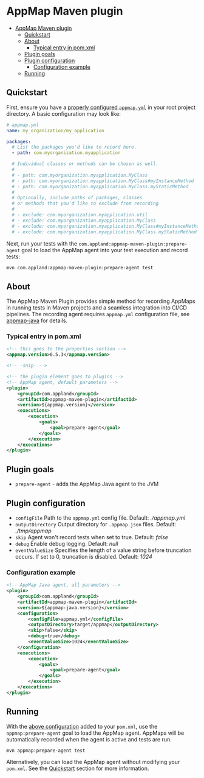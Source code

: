 # AppMap Maven plugin

- [AppMap Maven plugin](#appmap-maven-plugin)
  - [Quickstart](#quickstart)
  - [About](#about)
    - [Typical entry in pom.xml](#typical-entry-in-pomxml)
  - [Plugin goals](#plugin-goals)
  - [Plugin configuration](#plugin-configuration)
    - [Configuration example](#configuration-example)
  - [Running](#running)

## Quickstart

First, ensure you have a
[properly configured `appmap.yml`](https://github.com/applandinc/appmap-java#configuration)
in your root project directory. A basic configuration may look like:

```yml
# appmap.yml
name: my_organization/my_application

packages:
  # List the packages you'd like to record here.
  - path: com.myorganization.myapplication

  # Individual classes or methods can be chosen as well.
  #
  # - path: com.myorganization.myapplication.MyClass
  # - path: com.myorganization.myapplication.MyClass#myInstanceMethod
  # - path: com.myorganization.myapplication.MyClass.myStaticMethod
  #
  # Optionally, include paths of packages, classes
  # or methods that you'd like to exclude from recording
  #
  # - exclude: com.myorganization.myapplication.util
  # - exclude: com.myorganization.myapplication.MyClass
  # - exclude: com.myorganization.myapplication.MyClass#myInstanceMethod
  # - exclude: com.myorganization.myapplication.MyClass.myStaticMethod
```

Next, run your tests with the `com.appland:appmap-maven-plugin:prepare-agent`
goal to load the AppMap agent into your test execution and record tests:

```sh
mvn com.appland:appmap-maven-plugin:prepare-agent test
```

## About

The AppMap Maven Plugin provides simple method for recording AppMaps in running
tests in Maven projects and a seamless integration into CI/CD pipelines. The
recording agent requires `appmap.yml` configuration file, see
[appmap-java](https://github.com/applandinc/appmap-java/blob/master/README.md)
for details.

### Typical entry in pom.xml

```xml
<!-- this goes to the properties section -->
<appmap.version>0.5.3</appmap.version>

<!-- -snip- -->

<!-- the plugin element goes to plugins -->
<!-- AppMap agent, default parameters -->
<plugin>
    <groupId>com.appland</groupId>
    <artifactId>appmap-maven-plugin</artifactId>
    <version>${appmap.version}</version>
    <executions>
        <execution>
            <goals>
                <goal>prepare-agent</goal>
            </goals>
        </execution>
    </executions>
</plugin>
```

## Plugin goals

- `prepare-agent` - adds the AppMap Java agent to the JVM

## Plugin configuration

- `configFile` Path to the `appmap.yml` config file. Default: _./appmap.yml_
- `outputDirectory` Output directory for `.appmap.json` files. Default:
  _./tmp/appmap_
- `skip` Agent won't record tests when set to true. Default: _false_
- `debug` Enable debug logging. Default: _null_
- `eventValueSize` Specifies the length of a value string before truncation
  occurs. If set to 0, truncation is disabled. Default: _1024_

### Configuration example

```xml
<!-- AppMap Java agent, all parameters -->
<plugin>
    <groupId>com.appland</groupId>
    <artifactId>appmap-maven-plugin</artifactId>
    <version>${appmap-java.version}</version>
    <configuration>
        <configFile>appmap.yml</configFile>
        <outputDirectory>target/appmap</outputDirectory>
        <skip>false</skip>
        <debug>true</debug>
        <eventValueSize>1024</eventValueSize>
    </configuration>
    <executions>
        <execution>
            <goals>
                <goal>prepare-agent</goal>
            </goals>
        </execution>
    </executions>
</plugin>
```

## Running

With the [above configuration](#configuration-example) added to your `pom.xml`,
use the `appmap:prepare-agent` goal to load the AppMap agent. AppMaps will be
automatically recorded when the agent is active and tests are run.

```sh
mvn appmap:prepare-agent test
```

Alternatively, you can load the AppMap agent without modifying your `pom.xml`.
See the [Quickstart](#quickstart) section for more information.
